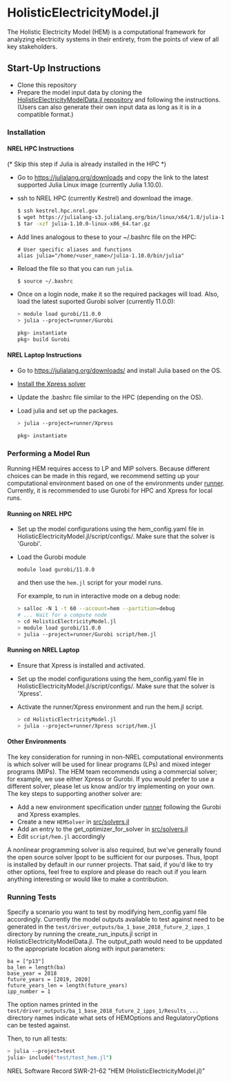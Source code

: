 # HolisticElectricityModel.jl

The Holistic Electricity Model (HEM) is a computational framework for analyzing electricity systems in their entirety, from the points of view of all key stakeholders.

## Start-Up Instructions

- Clone this repository
- Prepare the model input data by cloning the [HolisticElectricityModelData.jl repository](https://github.nrel.gov/HEM/HolisticElectricityModelData.jl) and following the instructions. (Users can also generate their own input data as long as it is in a compatible format.)


### Installation

#### NREL HPC Instructions
(* Skip this step if Julia is already installed in the HPC *)
- Go to https://julialang.org/downloads and copy the link to the latest supported Julia Linux image (currently Julia 1.10.0).
- ssh to NREL HPC (currently Kestrel) and download the image.
    ```bash
    $ ssh kestrel.hpc.nrel.gov
    $ wget https://julialang-s3.julialang.org/bin/linux/x64/1.8/julia-1.10.0-linux-x86_64.tar.gz
    $ tar -xzf julia-1.10.0-linux-x86_64.tar.gz
    ```
- Add lines analogous to these to your ~/.bashrc file on the HPC:
    ```
    # User specific aliases and functions
    alias julia="/home/<user_name>/julia-1.10.0/bin/julia"
    ```
- Reload the file so that you can run `julia`.
    ```bash
    $ source ~/.bashrc
    ```
- Once on a login node, make it so the required packages will load. Also, load the latest suported Gurobi solver (currently 11.0.0):
    ```bash
    > module load gurobi/11.0.0
    > julia --project=runner/Gurobi
    ```

    ```julia
    pkg> instantiate
    pkg> build Gurobi
    ```

#### NREL Laptop Instructions

- Go to https://julialang.org/downloads/ and install Julia based on the OS.
- [Install the Xpress solver](https://github.nrel.gov/MSOC/fico-xpress)
- Update the .bashrc file similar to the HPC (depending on the OS).
- Load julia and set up the packages.
    ```bash
    > julia --project=runner/Xpress
    ```

    ```julia
    pkg> instantiate
    ```

### Performing a Model Run

Running HEM requires access to LP and MIP solvers. Because different choices can 
be made in this regard, we recommend setting up your computational environment 
based on one of the environments under [runner](https://github.com/nrel-hem/HolisticElectricityModel.jl/tree/main/runner). Currently, it is recommended to use Gurobi for HPC and Xpress for local runs.

#### Running on NREL HPC

- Set up the model configurations using the hem_config.yaml file in HolisticElectricityModel.jl/script/configs/. Make sure that the solver is 'Gurobi'.

- Load the Gurobi module

    ```
    module load gurobi/11.0.0
    ```
    and then use the `hem.jl` script for your model runs.
  
    For example, to run in interactive mode on a debug node:
    ```bash
    > salloc -N 1 -t 60 --account=hem --partition=debug
    # ... Wait for a compute node
    > cd HolisticElectricityModel.jl
    > module load gurobi/11.0.0
    > julia --project=runner/Gurobi script/hem.jl
    ```

#### Running on NREL Laptop

- Ensure that Xpress is installed and activated.

- Set up the model configurations using the hem_config.yaml file in HolisticElectricityModel.jl/script/configs/. Make sure that the solver is 'Xpress'.

- Activate the runner/Xpress environment and run the hem.jl script.

    ```bash
    > cd HolisticElectricityModel.jl
    > julia --project=runner/Xpress script/hem.jl
    ```

#### Other Environments

The key consideration for running in non-NREL computational environments is which
solver will be used for linear programs (LPs) and mixed integer programs (MIPs). 
The HEM team recommends using a commercial solver; for example, we use either 
Xpress or Gurobi. If you would prefer to use a different solver, please let us 
know and/or try implementing on your own. The key steps to supporting another 
solver are:

- Add a new environment specification under [runner](https://github.com/nrel-hem/HolisticElectricityModel.jl/tree/main/runner) following the Gurobi and Xpress examples.
- Create a new `HEMSolver` in [src/solvers.jl](https://github.com/nrel-hem/HolisticElectricityModel.jl/blob/main/src/solvers.jl)
- Add an entry to the get_optimizer_for_solver in [src/solvers.jl](https://github.com/nrel-hem/HolisticElectricityModel.jl/blob/main/src/solvers.jl)
- Edit `script/hem.jl` accordingly

A nonlinear programming solver is also required, but we've generally found the 
open source solver Ipopt to be sufficient for our purposes. Thus, Ipopt is 
installed by default in our runner projects. That said, if you'd like to try 
other options, feel free to explore and please do reach out if you learn anything 
interesting or would like to make a contribution.


### Running Tests

Specify a scenario you want to test by modifying hem_config.yaml file accordingly. Currently the model outputs available to test against need to be generated in the `test/driver_outputs/ba_1_base_2018_future_2_ipps_1` directory by running the create_run_inputs.jl script in HolisticElectricityModelData.jl. The output_path would need to be uppdated to the appropriate location along with input parameters:

```
ba = ["p13"]
ba_len = length(ba)
base_year = 2018
future_years = [2019, 2020]
future_years_len = length(future_years)
ipp_number = 1
```

The option names printed in the `test/driver_outputs/ba_1_base_2018_future_2_ipps_1/Results_...` directory names indicate what sets of HEMOptions and RegulatoryOptions can be tested against.

Then, to run all tests:
```bash
> julia --project=test
julia> include("test/test_hem.jl")
```

NREL Software Record SWR-21-62 "HEM (HolisticElectricityModel.jl)"